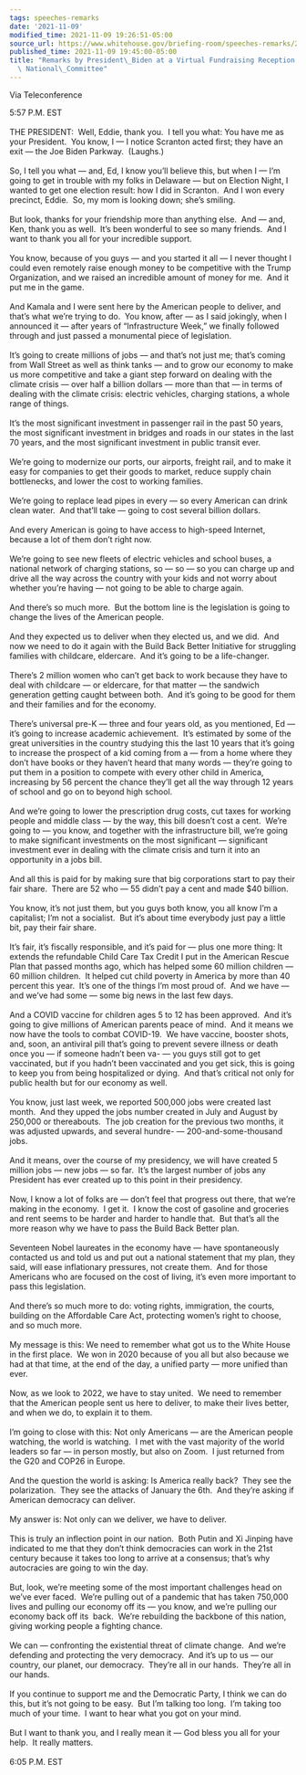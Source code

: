 ```yaml
---
tags: speeches-remarks
date: '2021-11-09'
modified_time: 2021-11-09 19:26:51-05:00
source_url: https://www.whitehouse.gov/briefing-room/speeches-remarks/2021/11/09/remarks-by-president-biden-at-a-virtual-fundraising-reception-for-the-democratic-national-committee-2/
published_time: 2021-11-09 19:45:00-05:00
title: "Remarks by President\_Biden at a Virtual Fundraising Reception for the Democratic\
  \ National\_Committee"
---
```

 
Via Teleconference

5:57 P.M. EST  
   
THE PRESIDENT:  Well, Eddie, thank you.  I tell you what: You have me as
your President.  You know, I — I notice Scranton acted first; they have
an exit — the Joe Biden Parkway.  (Laughs.)  
   
So, I tell you what — and, Ed, I know you’ll believe this, but when I —
I’m going to get in trouble with my folks in Delaware — but on Election
Night, I wanted to get one election result: how I did in Scranton.  And
I won every precinct, Eddie.  So, my mom is looking down; she’s
smiling.  
   
But look, thanks for your friendship more than anything else.  And —
and, Ken, thank you as well.  It’s been wonderful to see so many
friends.  And I want to thank you all for your incredible support.  
   
You know, because of you guys — and you started it all — I never thought
I could even remotely raise enough money to be competitive with the
Trump Organization, and we raised an incredible amount of money for me. 
And it put me in the game.  
   
And Kamala and I were sent here by the American people to deliver, and
that’s what we’re trying to do.  You know, after — as I said jokingly,
when I announced it — after years of “Infrastructure Week,” we finally
followed through and just passed a monumental piece of legislation.   
   
It’s going to create millions of jobs — and that’s not just me; that’s
coming from Wall Street as well as think tanks — and to grow our economy
to make us more competitive and take a giant step forward on dealing
with the climate crisis — over half a billion dollars — more than that —
in terms of dealing with the climate crisis: electric vehicles, charging
stations, a whole range of things.  
   
It’s the most significant investment in passenger rail in the past 50
years, the most significant investment in bridges and roads in our
states in the last 70 years, and the most significant investment in
public transit ever.  
   
We’re going to modernize our ports, our airports, freight rail, and to
make it easy for companies to get their goods to market, reduce supply
chain bottlenecks, and lower the cost to working families.  
   
We’re going to replace lead pipes in every — so every American can drink
clean water.  And that’ll take — going to cost several billion
dollars.  
   
And every American is going to have access to high-speed Internet,
because a lot of them don’t right now.  
   
We’re going to see new fleets of electric vehicles and school buses, a
national network of charging stations, so — so — so you can charge up
and drive all the way across the country with your kids and not worry
about whether you’re having — not going to be able to charge again.  
   
And there’s so much more.  But the bottom line is the legislation is
going to change the lives of the American people.  
   
And they expected us to deliver when they elected us, and we did.  And
now we need to do it again with the Build Back Better Initiative for
struggling families with childcare, eldercare.  And it’s going to be a
life-changer.  
   
There’s 2 million women who can’t get back to work because they have to
deal with childcare — or eldercare, for that matter — the sandwich
generation getting caught between both.  And it’s going to be good for
them and their families and for the economy.  
   
There’s universal pre-K — three and four years old, as you mentioned, Ed
— it’s going to increase academic achievement.  It’s estimated by some
of the great universities in the country studying this the last 10 years
that it’s going to increase the prospect of a kid coming from a — from a
home where they don’t have books or they haven’t heard that many words —
they’re going to put them in a position to compete with every other
child in America, increasing by 56 percent the chance they’ll get all
the way through 12 years of school and go on to beyond high school.  
   
And we’re going to lower the prescription drug costs, cut taxes for
working people and middle class — by the way, this bill doesn’t cost a
cent.  We’re going to — you know, and together with the infrastructure
bill, we’re going to make significant investments on the most
significant — significant investment ever in dealing with the climate
crisis and turn it into an opportunity in a jobs bill.  
   
And all this is paid for by making sure that big corporations start to
pay their fair share.  There are 52 who — 55 didn’t pay a cent and made
$40 billion.  
   
You know, it’s not just them, but you guys both know, you all know I’m a
capitalist; I’m not a socialist.  But it’s about time everybody just pay
a little bit, pay their fair share.  
   
It’s fair, it’s fiscally responsible, and it’s paid for — plus one more
thing: It extends the refundable Child Care Tax Credit I put in the
American Rescue Plan that passed months ago, which has helped some 60
million children — 60 million children.  It helped cut child poverty in
America by more than 40 percent this year.  It’s one of the things I’m
most proud of.  And we have — and we’ve had some — some big news in the
last few days.  
   
And a COVID vaccine for children ages 5 to 12 has been approved.  And
it’s going to give millions of American parents peace of mind.  And it
means we now have the tools to combat COVID-19.  We have vaccine,
booster shots, and, soon, an antiviral pill that’s going to prevent
severe illness or death once you — if someone hadn’t been va- — you guys
still got to get vaccinated, but if you hadn’t been vaccinated and you
get sick, this is going to keep you from being hospitalized or dying. 
And that’s critical not only for public health but for our economy as
well.  
   
You know, just last week, we reported 500,000 jobs were created last
month.  And they upped the jobs number created in July and August by
250,000 or thereabouts.  The job creation for the previous two months,
it was adjusted upwards, and several hundre- — 200-and-some-thousand
jobs.  
   
And it means, over the course of my presidency, we will have created 5
million jobs — new jobs — so far.  It’s the largest number of jobs any
President has ever created up to this point in their presidency.  
   
Now, I know a lot of folks are — don’t feel that progress out there,
that we’re making in the economy.  I get it.  I know the cost of
gasoline and groceries and rent seems to be harder and harder to handle
that.  But that’s all the more reason why we have to pass the Build Back
Better plan.  
   
Seventeen Nobel laureates in the economy have — have spontaneously
contacted us and told us and put out a national statement that my plan,
they said, will ease inflationary pressures, not create them.  And for
those Americans who are focused on the cost of living, it’s even more
important to pass this legislation.   
   
And there’s so much more to do: voting rights, immigration, the courts,
building on the Affordable Care Act, protecting women’s right to choose,
and so much more.  
   
My message is this: We need to remember what got us to the White House
in the first place.  We won in 2020 because of you all but also because
we had at that time, at the end of the day, a unified party — more
unified than ever.  
   
Now, as we look to 2022, we have to stay united.  We need to remember
that the American people sent us here to deliver, to make their lives
better, and when we do, to explain it to them.   
   
I’m going to close with this: Not only Americans — are the American
people watching, the world is watching.  I met with the vast majority of
the world leaders so far — in person mostly, but also on Zoom.  I just
returned from the G20 and COP26 in Europe.   
   
And the question the world is asking: Is America really back?  They see
the polarization.  They see the attacks of January the 6th.  And they’re
asking if American democracy can deliver.  
   
My answer is: Not only can we deliver, we have to deliver.  
   
This is truly an inflection point in our nation.  Both Putin and Xi
Jinping have indicated to me that they don’t think democracies can work
in the 21st century because it takes too long to arrive at a consensus;
that’s why autocracies are going to win the day.   
   
But, look, we’re meeting some of the most important challenges head on
we’ve ever faced.  We’re pulling out of a pandemic that has taken
750,000 lives and pulling our economy off its — you know, and we’re
pulling our economy back off its  back.  We’re rebuilding the backbone
of this nation, giving working people a fighting chance.   
   
We can — confronting the existential threat of climate change.  And
we’re defending and protecting the very democracy.  And it’s up to us —
our country, our planet, our democracy.  They’re all in our hands. 
They’re all in our hands.   
   
If you continue to support me and the Democratic Party, I think we can
do this, but it’s not going to be easy.  But I’m talking too long.  I’m
taking too much of your time.  I want to hear what you got on your
mind.  
   
But I want to thank you, and I really mean it — God bless you all for
your help.  It really matters.  
   
6:05 P.M. EST
